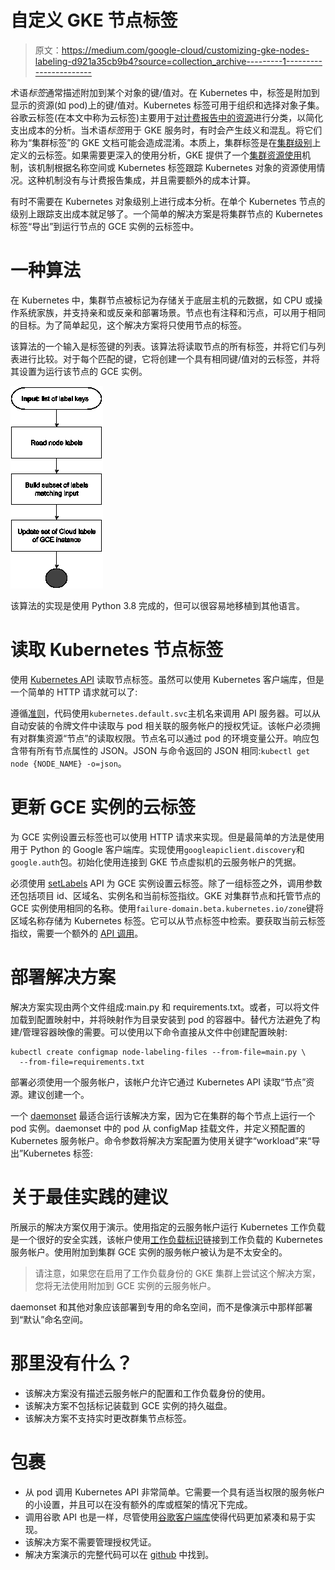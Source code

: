 # 自定义 GKE 节点标签

> 原文：<https://medium.com/google-cloud/customizing-gke-nodes-labeling-d921a35cb9b4?source=collection_archive---------1----------------------->

术语*标签*通常描述附加到某个对象的键/值对。在 Kubernetes 中，标签是附加到显示的资源(如 pod)上的键/值对。Kubernetes 标签可用于组织和选择对象子集。谷歌云标签(在本文中称为云标签)主要用于[对计费报告中的资源](https://cloud.google.com/billing/docs/concepts#labels)进行分类，以简化支出成本的分析。当术语*标签*用于 GKE 服务时，有时会产生歧义和混乱。将它们称为“集群标签”的 GKE 文档可能会造成混淆。本质上，集群标签是在[集群级别](https://cloud.google.com/kubernetes-engine/docs/how-to/creating-managing-labels)上定义的云标签。如果需要更深入的使用分析，GKE 提供了一个[集群资源使用](https://cloud.google.com/kubernetes-engine/docs/how-to/cluster-usage-metering)机制，该机制根据名称空间或 Kubernetes 标签跟踪 Kubernetes 对象的资源使用情况。这种机制没有与计费报告集成，并且需要额外的成本计算。

有时不需要在 Kubernetes 对象级别上进行成本分析。在单个 Kubernetes 节点的级别上跟踪支出成本就足够了。一个简单的解决方案是将集群节点的 Kubernetes 标签“导出”到运行节点的 GCE 实例的云标签中。

# 一种算法

在 Kubernetes 中，集群节点被标记为存储关于底层主机的元数据，如 CPU 或操作系统家族，并支持亲和或反亲和部署场景。节点也有注释和污点，可以用于相同的目标。为了简单起见，这个解决方案将只使用节点的标签。

该算法的一个输入是标签键的列表。该算法将读取节点的所有标签，并将它们与列表进行比较。对于每个匹配的键，它将创建一个具有相同键/值对的云标签，并将其设置为运行该节点的 GCE 实例。

![](img/b6e169d7e34fe1f245a051bcf0ef4edf.png)

该算法的实现是使用 Python 3.8 完成的，但可以很容易地移植到其他语言。

# 读取 Kubernetes 节点标签

使用 [Kubernetes API](https://kubernetes.io/docs/reference/kubernetes-api/cluster-resources/node-v1/#get-read-the-specified-node) 读取节点标签。虽然可以使用 Kubernetes 客户端库，但是一个简单的 HTTP 请求就可以了:

遵循[准则](https://kubernetes.io/docs/tasks/administer-cluster/access-cluster-api/#directly-accessing-the-rest-api-1)，代码使用`kubernetes.default.svc`主机名来调用 API 服务器。可以从自动安装的令牌文件中读取与 pod 相关联的服务帐户的授权凭证。该帐户必须拥有对群集资源“节点”的读取权限。节点名可以通过 pod 的环境变量公开。响应包含带有所有节点属性的 JSON。JSON 与命令返回的 JSON 相同:`kubectl get node {NODE_NAME} -o=json`。

# 更新 GCE 实例的云标签

为 GCE 实例设置云标签也可以使用 HTTP 请求来实现。但是最简单的方法是使用用于 Python 的 Google 客户端库。实现使用`googleapiclient.discovery`和`google.auth`包。初始化使用连接到 GKE 节点虚拟机的云服务帐户的凭据。

必须使用 [setLabels](https://cloud.google.com/compute/docs/reference/rest/v1/instances/setLabels) API 为 GCE 实例设置云标签。除了一组标签之外，调用参数还包括项目 id、区域名、实例名和当前标签指纹。GKE 对集群节点和托管节点的 GCE 实例使用相同的名称。使用`failure-domain.beta.kubernetes.io/zone`键将区域名称存储为 Kubernetes 标签。它可以从节点标签中检索。要获取当前云标签指纹，需要一个额外的 [API 调用](https://cloud.google.com/compute/docs/reference/rest/v1/instances/get)。

# 部署解决方案

解决方案实现由两个文件组成:main.py 和 requirements.txt。或者，可以将文件加载到配置映射中，并将映射作为目录安装到 pod 的容器中。替代方法避免了构建/管理容器映像的需要。可以使用以下命令直接从文件中创建配置映射:

```
kubectl create configmap node-labeling-files --from-file=main.py \
  --from-file=requirements.txt
```

部署必须使用一个服务帐户，该帐户允许它通过 Kubernetes API 读取“节点”资源。建议创建一个。

一个 [daemonset](https://kubernetes.io/docs/concepts/workloads/controllers/daemonset/) 最适合运行该解决方案，因为它在集群的每个节点上运行一个 pod 实例。daemonset 中的 pod 从 configMap 挂载文件，并定义预配置的 Kubernetes 服务帐户。命令参数将解决方案配置为使用关键字“workload”来“导出”Kubernetes 标签:

# 关于最佳实践的建议

所展示的解决方案仅用于演示。使用指定的云服务帐户运行 Kubernetes 工作负载是一个很好的安全实践，该帐户使用[工作负载标识](https://cloud.google.com/kubernetes-engine/docs/how-to/workload-identity)链接到工作负载的 Kubernetes 服务帐户。使用附加到集群 GCE 实例的服务帐户被认为是不太安全的。

> 请注意，如果您在启用了工作负载身份的 GKE 集群上尝试这个解决方案，您将无法使用附加到 GCE 实例的云服务帐户。

daemonset 和其他对象应该部署到专用的命名空间，而不是像演示中那样部署到“默认”命名空间。

# 那里没有什么？

*   该解决方案没有描述云服务帐户的配置和工作负载身份的使用。
*   该解决方案不包括标记装载到 GCE 实例的持久磁盘。
*   该解决方案不支持实时更改群集节点标签。

# 包裹

*   从 pod 调用 Kubernetes API 非常简单。它需要一个具有适当权限的服务帐户的小设置，并且可以在没有额外的库或框架的情况下完成。
*   调用谷歌 API 也是一样，尽管使用[谷歌客户端库](https://developers.google.com/api-client-library)使得代码更加紧凑和易于实现。
*   该解决方案不需要管理授权凭证。
*   解决方案演示的完整代码可以在 [github](https://github.com/minherz/gke_node_labeling) 中找到。